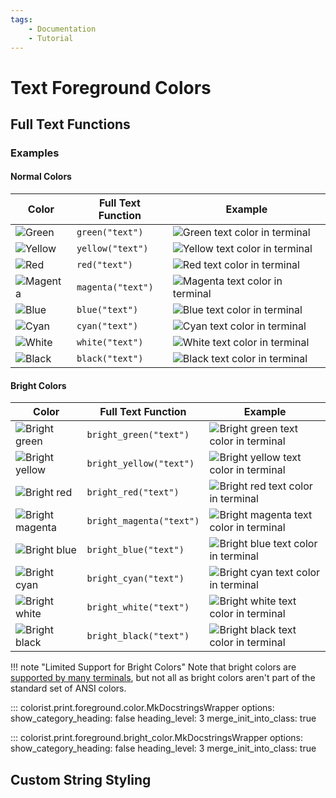 ```yaml
---
tags:
    - Documentation
    - Tutorial
---
```


# Text Foreground Colors
## Full Text Functions
### Examples
#### Normal Colors

| Color | Full Text Function | Example |
| ----- | ------------------ | ------- |
| ![Green](../assets/images/colors/green_16x16.png) | `green("text")` | ![Green text color in terminal](../assets/images/examples/color_map/green_full_text_167x16.png) |
| ![Yellow](../assets/images/colors/yellow_16x16.png) | `yellow("text")` | ![Yellow text color in terminal](../assets/images/examples/color_map/yellow_full_text_167x16.png) |
| ![Red](../assets/images/colors/red_16x16.png) | `red("text")` | ![Red text color in terminal](../assets/images/examples/color_map/red_full_text_167x16.png) |
| ![Magenta](../assets/images/colors/magenta_16x16.png) | `magenta("text")` | ![Magenta text color in terminal](../assets/images/examples/color_map/magenta_full_text_167x16.png) |
| ![Blue](../assets/images/colors/blue_16x16.png) | `blue("text")` | ![Blue text color in terminal](../assets/images/examples/color_map/blue_full_text_167x16.png) |
| ![Cyan](../assets/images/colors/cyan_16x16.png) | `cyan("text")` | ![Cyan text color in terminal](../assets/images/examples/color_map/cyan_full_text_167x16.png) |
| ![White](../assets/images/colors/white_16x16.png) | `white("text")` | ![White text color in terminal](../assets/images/examples/color_map/white_full_text_167x16.png) |
| ![Black](../assets/images/colors/black_16x16.png) | `black("text")` | ![Black text color in terminal](../assets/images/examples/color_map/black_full_text_167x16.png) |

#### Bright Colors

| Color | Full Text Function | Example |
| ----- | ------------------ | ------- |
| ![Bright green](../assets/images/colors/bright_green_16x16.png) | `bright_green("text")` | ![Bright green text color in terminal](../assets/images/examples/color_map/bright_green_full_text_167x16.png) |
| ![Bright yellow](../assets/images/colors/bright_yellow_16x16.png) | `bright_yellow("text")` | ![Bright yellow text color in terminal](../assets/images/examples/color_map/bright_yellow_full_text_167x16.png) |
| ![Bright red](../assets/images/colors/bright_red_16x16.png) | `bright_red("text")` | ![Bright red text color in terminal](../assets/images/examples/color_map/bright_red_full_text_167x16.png) |
| ![Bright magenta](../assets/images/colors/bright_magenta_16x16.png) | `bright_magenta("text")` | ![Bright magenta text color in terminal](../assets/images/examples/color_map/bright_magenta_full_text_167x16.png) |
| ![Bright blue](../assets/images/colors/bright_blue_16x16.png) | `bright_blue("text")` | ![Bright blue text color in terminal](../assets/images/examples/color_map/bright_blue_full_text_167x16.png) |
| ![Bright cyan](../assets/images/colors/bright_cyan_16x16.png) | `bright_cyan("text")` | ![Bright cyan text color in terminal](../assets/images/examples/color_map/bright_cyan_full_text_167x16.png) |
| ![Bright white](../assets/images/colors/bright_white_16x16.png) | `bright_white("text")` | ![Bright white text color in terminal](../assets/images/examples/color_map/bright_white_full_text_167x16.png) |
| ![Bright black](../assets/images/colors/bright_black_16x16.png) | `bright_black("text")` | ![Bright black text color in terminal](../assets/images/examples/color_map/bright_black_full_text_167x16.png) |

!!! note "Limited Support for Bright Colors"
    Note that bright colors are [supported by many terminals](../user-guide/terminal-support.md), but not all as bright colors aren't part of the standard set of ANSI colors.

::: colorist.print.foreground.color.MkDocstringsWrapper
    options:
      show_category_heading: false
      heading_level: 3
      merge_init_into_class: true

::: colorist.print.foreground.bright_color.MkDocstringsWrapper
    options:
      show_category_heading: false
      heading_level: 3
      merge_init_into_class: true

## Custom String Styling
